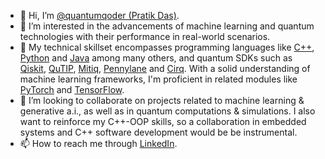 - 👋 Hi, I’m [@quantumqoder (Pratik Das)](https://github.com/quantumqoder).
- 👀 I’m interested in the advancements of machine learning and quantum technologies with their performance in real-world scenarios.
- 🌱 My technical skillset encompasses programming languages like [C++](https://isocpp.org), [Python](https://www.python.org) and [Java](https://www.java.com/en/) among many others, and quantum SDKs such as [Qiskit](https://qiskit.org), [QuTIP](https://qutip.org), [Mitiq](https://mitiq.readthedocs.io/en/stable/), [Pennylane](https://pennylane.ai) and [Cirq](https://quantumai.google/cirq). With a solid understanding of machine learning frameworks, I'm proficient in related modules like [PyTorch](https://pytorch.org) and [TensorFlow](https://www.tensorflow.org).
- 💞️ I’m looking to collaborate on projects related to machine learning & generative a.i., as well as in quantum computations & simulations. I also want to reinforce my C++-OOP skills, so a collaboration in embedded systems and C++ software development would be be instrumental.
- 📫 How to reach me through [LinkedIn](https://www.linkedin.com/in/pratik-das-09135420a).

<!---
QuantumQoder/QuantumQoder is a ✨ special ✨ repository because its `README.md` (this file) appears on your GitHub profile.
You can click the Preview link to take a look at your changes.
--->
